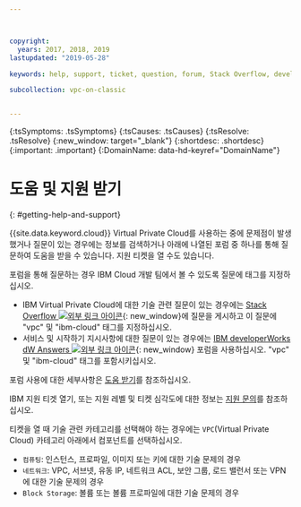 ```yaml
---



copyright:
  years: 2017, 2018, 2019
lastupdated: "2019-05-28"

keywords: help, support, ticket, question, forum, Stack Overflow, development

subcollection: vpc-on-classic


---
```


<!-- Common attributes used in the template are defined as follows: -->
{:tsSymptoms: .tsSymptoms}
{:tsCauses: .tsCauses}
{:tsResolve: .tsResolve}
{:new_window: target="_blank"}
{:shortdesc: .shortdesc}
{:important: .important}
{:DomainName: data-hd-keyref="DomainName"}


# 도움 및 지원 받기
{: #getting-help-and-support}


{{site.data.keyword.cloud}} Virtual Private Cloud를 사용하는 중에 문제점이 발생했거나 질문이 있는 경우에는 정보를 검색하거나 아래에 나열된 포럼 중 하나를 통해 질문하여 도움을 받을 수 있습니다. 지원 티켓을 열 수도 있습니다.

포럼을 통해 질문하는 경우 IBM Cloud 개발 팀에서 볼 수 있도록 질문에 태그를 지정하십시오.

* IBM Virtual Private Cloud에 대한 기술 관련 질문이 있는 경우에는 [Stack Overflow ![외부 링크 아이콘](../icons/launch-glyph.svg "외부 링크 아이콘")](https://stackoverflow.com/search?q=vpc+ibm-cloud){: new_window}에 질문을 게시하고 이 질문에 "vpc" 및 "ibm-cloud" 태그를 지정하십시오.
* 서비스 및 시작하기 지시사항에 대한 질문이 있는 경우에는 [IBM developerWorks dW Answers ![외부 링크 아이콘](../icons/launch-glyph.svg "외부 링크 아이콘")](https://developer.ibm.com/answers/topics/vpc.html?smartspace=ibm-cloud){: new_window} 포럼을 사용하십시오. "vpc" 및 "ibm-cloud" 태그를 포함시키십시오.

포럼 사용에 대한 세부사항은 [도움 받기](/docs/get-support?topic=get-support-using-avatar)를 참조하십시오.

IBM 지원 티겟 열기, 또는 지원 레벨 및 티켓 심각도에 대한 정보는 [지원 문의](/docs/get-support?topic=get-support-getting-customer-support)를 참조하십시오.

티켓을 열 때 기술 관련 카테고리를 선택해야 하는 경우에는 `VPC`(Virtual Private Cloud) 카테고리 아래에서 컴포넌트를 선택하십시오.

* `컴퓨팅`: 인스턴스, 프로파일, 이미지 또는 키에 대한 기술 문제의 경우
* `네트워크`: VPC, 서브넷, 유동 IP, 네트워크 ACL, 보안 그룹, 로드 밸런서 또는 VPN에 대한 기술 문제의 경우
* `Block Storage`: 볼륨 또는 볼륨 프로파일에 대한 기술 문제의 경우
